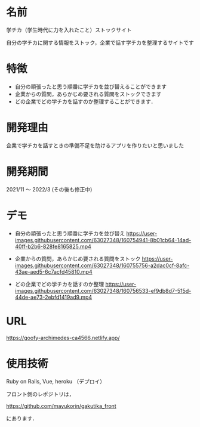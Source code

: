 # 名前
 
学チカ（学生時代に力を入れたこと）ストックサイト
 
自分の学チカに関する情報をストック，企業で話す学チカを整理するサイトです
 
 
# 特徴
 
- 自分の頑張ったと思う順番に学チカを並び替えることができます
- 企業からの質問，あらかじめ要される質問をストックできます
- どの企業でどの学チカを話すのか整理することができます．

# 開発理由

企業で学チカを話すときの準備不足を助けるアプリを作りたいと思いました

# 開発期間

2021/11 〜 2022/3 (その後も修正中)

# デモ
 
- 自分の頑張ったと思う順番に学チカを並び替え
https://user-images.githubusercontent.com/63027348/160754941-8b01cb64-14ad-40ff-b2b6-828fe8165825.mp4

- 企業からの質問，あらかじめ要される質問をストック
https://user-images.githubusercontent.com/63027348/160755756-a2dac0cf-8afc-43ae-aed5-6c7acfd45810.mp4


- どの企業でどの学チカを話すのか整理
https://user-images.githubusercontent.com/63027348/160756533-ef9db8d7-515d-44de-ae73-2ebfd1419ad9.mp4


# URL
https://goofy-archimedes-ca4566.netlify.app/

# 使用技術

Ruby on Rails, Vue, heroku （デプロイ）

フロント側のレポジトリは，

https://github.com/mayukorin/gakutika_front

にあります． 
<!--
# Requirement
 
"hoge"を動かすのに必要なライブラリなどを列挙する
 
* huga 3.5.2
* hogehuga 1.0.2
 
# Installation
 
Requirementで列挙したライブラリなどのインストール方法を説明する
 
```bash
pip install huga_package
```
 
# Usage
 
DEMOの実行方法など、"hoge"の基本的な使い方を説明する
 
```bash
git clone https://github.com/hoge/~
cd examples
python demo.py
```
 
# Note
 
注意点などがあれば書く
 
# Author
 
作成情報を列挙する
-->